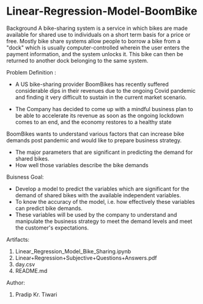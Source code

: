 # Linear-Regression-Model-BoomBike


Background
A bike-sharing system is a service in which bikes are made available for shared use to individuals on a short term basis for a price or free.
Mostly bike share systems allow people to borrow a bike from a "dock" which is usually computer-controlled wherein the user enters the payment information, and the system unlocks it. This bike can then be returned to another dock belonging to the same system.

Problem Definition :
 - A US bike-sharing provider BoomBikes has recently suffered considerable dips in their revenues due to the ongoing Covid pandemic and finding it very difficult to sustain in the current market scenario.

 - The Company has decided to come up with a mindful business plan to be able to accelerate its revenue as soon as the ongoing lockdown comes to an end, and the economy restores to a healthy state

 BoomBikes wants to understand various factors that can increase bike demands post pandemic and would like to prepare business strategy.
 - The major parameters that are significant in predicting the demand for shared bikes.
 - How well those variables describe the bike demands


Buisness Goal:
 - Develop a model to predict the variables which are significant for the demand of shared bikes with the available independent variables.
 - To know the accuracy of the model, i.e. how effectively these variables can predict bike demands.
 - These variables will be used by the company to understand and manipulate the business strategy to meet the demand levels and meet the customer's expectations.


Artifacts:
1. Linear_Regression_Model_Bike_Sharing.ipynb
2. Linear+Regression+Subjective+Questions+Answers.pdf
3. day.csv
4. README.md


Author:

1. Pradip Kr. Tiwari




